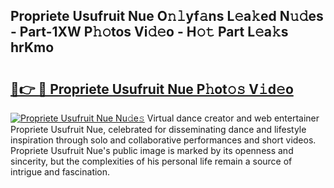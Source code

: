 ## Propriete Usufruit Nue O𝚗𝚕yf𝚊ns L𝚎a𝚔ed N𝚞𝚍es - Part-1XW P𝚑𝚘tos Vi𝚍𝚎o - H𝚘𝚝 Part L𝚎a𝚔s hrKmo

# <h2><a href="http://kfcg480.oniu.top/?m=Propriete+Usufruit+Nue">🔗👉 🔴 Propriete Usufruit Nue P𝚑ot𝚘𝚜 V𝚒d𝚎o</a></h2>

[![Propriete Usufruit Nue Nu𝚍e𝚜](https://i.imgur.com/0qMVB7G.gif)](http://kfcg480.oniu.top/?m=Propriete+Usufruit+Nue)
Virtual dance creator and web entertainer Propriete Usufruit Nue, celebrated for disseminating dance and lifestyle inspiration through solo and collaborative performances and short videos. Propriete Usufruit Nue's public image is marked by its openness and sincerity, but the complexities of his personal life remain a source of intrigue and fascination.  
